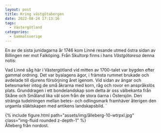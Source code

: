 ```yaml
---
layout: post
title: Kring västgötabergen
date: 2022-08-24 17:13:16
tags: 
  - Västergötland
categories: 
  - Gammalsverige
---
```


En av de sista junidagarna år 1746 kom Linné resande utmed östra sidan av Billingen ner mot Falköping. Från Skultorp finns i hans _Västgötaresa_ denna notis:

Vad Linné såg här i Västergötland vid mitten av 1700-talet var bygden efter gammal ordning. Det var byalagens ägor, i främsta rummet brukade och avdelade till djurens försörjning året igenom. Vid sidan av ängar och betesmarker intog de små åkrarna med korn, råg och rovor en anspråkslös plats. Grunddragen i ett bondelandskap som detta är oss välbekanta från Skåne och Småland lika väl som från de stora öarna i Östersjön. Den stränga tudelningen mellan betes- och odlingsmark framhäver återigen den urgamla släktskapen med antikens landskapsbild.
`
<div class="row mt-3">
    <div class="col-sm mt-3 mt-md-0">
        {% include figure.html path="assets/img/ålleberg-10-wtrpxl.jpg" class="img-fluid rounded z-depth-1" %}
    </div>
</div>
<div class="caption">
    Ålleberg från nordost.
</div>

